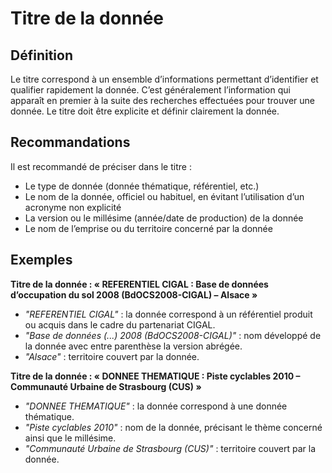 <!-- Begin @dataTitle.md -->

# Titre de la donnée

## Définition

Le titre correspond à un ensemble d’informations permettant d’identifier et qualifier rapidement la donnée. C’est généralement l’information qui apparaît en premier à la suite des recherches effectuées pour trouver une donnée. Le titre doit être explicite et définir clairement la donnée.

## Recommandations

Il est recommandé de préciser dans le titre :

-   Le type de donnée (donnée thématique, référentiel, etc.)
-   Le nom de la donnée, officiel ou habituel, en évitant l’utilisation d’un acronyme non explicité
-   La version ou le millésime (année/date de production) de la donnée
-   Le nom de l’emprise ou du territoire concerné par la donnée

## Exemples

**Titre de la donnée : « REFERENTIEL CIGAL : Base de données d’occupation du sol 2008 (BdOCS2008-CIGAL) – Alsace »**

-   _"REFERENTIEL CIGAL"_ : la donnée correspond à un référentiel produit ou acquis dans le cadre du partenariat CIGAL.
-   _"Base de données (...) 2008 (BdOCS2008-CIGAL)"_ : nom développé de la donnée avec entre parenthèse la version abrégée.
-   _"Alsace"_ : territoire couvert par la donnée.

**Titre de la donnée : « DONNEE THEMATIQUE : Piste cyclables 2010 – Communauté Urbaine de Strasbourg (CUS) »**

-   _"DONNEE THEMATIQUE"_ : la donnée correspond à une donnée thématique.
-   _"Piste cyclables 2010"_ : nom de la donnée, précisant le thème concerné ainsi que le millésime.
-   _"Communauté Urbaine de Strasbourg (CUS)"_ : territoire couvert par la donnée.

<!--
**Titre de la donnée : « CARTE : Découpage administratif pas SCOT en 2004 – Haut-Rhin »**

- *"CARTE"* : la fiche décrit une carte (donnée mise en forme).
- *"Découpage administratif pas SCOT en 2004"* : titre de la carte précisant son objet ainsi que le millésime.
- *"Haut-Rhin"* : territoire couvert par la donnée.
-->

<!-- End @dataTitle.md -->
